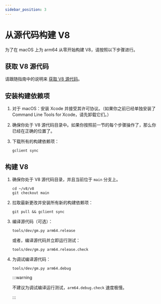 ```yaml
---
sidebar_position: 3
---
```


# 从源代码构建 V8

为了在 macOS 上为 arm64 从零开始构建 V8，请按照以下步骤进行。

## 获取 V8 源代码

请跟随指南中的说明来 [获取 V8 源代码](./source-code)。

## 安装构建依赖项

1. 对于 macOS：安装 Xcode 并接受其许可协议。（如果你之前已经单独安装了 Command Line Tools for Xcode，请先卸载它们。）

2. 确保你处于 V8 源代码目录中。如果你按照前一节的每个步骤操作了，那么你已经在正确的位置了。

3. 下载所有的构建依赖项：

   ```shell
   gclient sync
   ```

## 构建 V8

1. 确保你处于 V8 源代码目录，并且当前位于 `main` 分支上。

   ```shell
   cd ~/v8/v8
   git checkout main
   ```

2. 拉取最新更改并安装所有新的构建依赖项：

   ```shell
   git pull && gclient sync
   ```

3. 编译源代码（可选）：

   ```shell
   tools/dev/gm.py arm64.release
   ```

   或者，编译源代码并立即运行测试：

   ```shell
   tools/dev/gm.py arm64.release.check
   ```

4. 为调试编译源代码：

   ```shell
   tools/dev/gm.py arm64.debug
   ```

   :::warning

   不建议为调试编译运行测试，`arm64.debug.check` 速度极慢。

   :::

